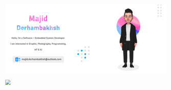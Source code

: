 [![MAJID DERHAMBAKHSH](https://github.com/Majid-Derhambakhsh/Majid-Derhambakhsh/blob/master/GithubProfileLight.png)](mailto:majid.derhambakhsh@outlook.com)

<a href="https://github.com/Majid-Derhambakhsh">
  <img align="center" src="https://github-readme-stats.vercel.app/api/top-langs/?username=Majid-Derhambakhsh&layout=compact&bg_color=F5F5F5&border_color=FFFFFF&title_color=666666&border_radius=10&card_width=1000"/>
</a>

